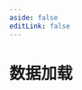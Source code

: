```yaml
---
aside: false
editLink: false
---
```


# 数据加载

<script setup>
import Chart from '../components/sample/Chart.vue'
import { js, html } from '../components/sample/data/index.js'
</script>
<Chart :js="js" :html="html" title="数据加载"/>

<!--@include: @/components/sample/data/index.md-->
